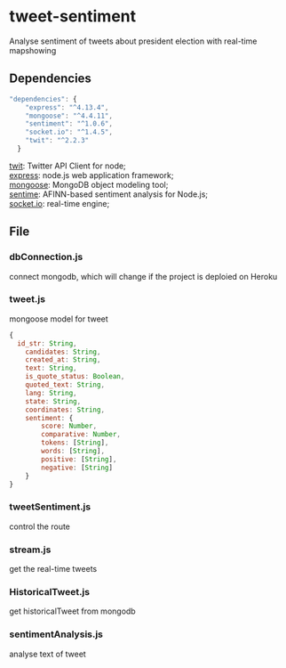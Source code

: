 # tweet-sentiment

Analyse sentiment of tweets about president election with real-time mapshowing

## Dependencies

```js
"dependencies": {
    "express": "^4.13.4",
    "mongoose": "^4.4.11",
    "sentiment": "^1.0.6",
    "socket.io": "^1.4.5",
    "twit": "^2.2.3"
  }
```

[twit](https://github.com/ttezel/twit.git): Twitter API Client for node;                     
[express](https://github.com/strongloop/expressjs.com.git): node.js web application framework;             
[mongoose](https://github.com/Automattic/mongoose.git): MongoDB object modeling tool;                 
[sentime](https://github.com/thisandagain/sentiment.git): AFINN-based sentiment analysis for Node.js;  
[socket.io](https://github.com/socketio/socket.io.git): real-time engine;            

## File

### dbConnection.js
connect mongodb, which will change if the project is deploied on Heroku

### tweet.js
mongoose model for tweet

```js
{
  id_str: String,
	candidates: String,
	created_at: String,
	text: String,
	is_quote_status: Boolean,
	quoted_text: String,
	lang: String,
	state: String,
	coordinates: String,
	sentiment: {
		score: Number,
		comparative: Number,
		tokens: [String],
		words: [String],
		positive: [String],
		negative: [String]
	}
}
```

### tweetSentiment.js
control the route

### stream.js
get the real-time tweets

### HistoricalTweet.js
get historicalTweet from mongodb

### sentimentAnalysis.js
analyse text of tweet